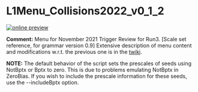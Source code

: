 # L1Menu_Collisions2022_v0_1_2

[![online preview](https://img.shields.io/badge/Online%20preview-click%20here-blue)](https://htmlpreview.github.io/?https://github.com/cms-l1-dpg/L1MenuRun3/tree/master/development/L1Menu_Collisions2022_v0_1_2/L1Menu_Collisions2022_v0_1_2.html)

**Comment:** Menu for November 2021 Trigger Review for Run3. [Scale set reference, for grammar version 0.9]
Extensive description of menu content and modifications w.r.t. the previous one is in the [twiki](https://twiki.cern.ch/twiki/bin/view/CMS/L1Menu_Collisions2022_v0_1_2).

**NOTE:** The default behavior of the script sets the prescales of seeds using NotBptx or Bptx to zero. This is due to problems emulating NotBptx in ZeroBias. If you wish to include the prescale information for these seeds, use the --includeBptx option.
